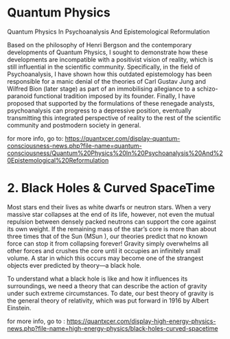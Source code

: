# Quantum Physics

Quantum Physics In Psychoanalysis And Epistemological Reformulation

Based on the philosophy of Henri Bergson and the contemporary developments of Quantum Physics, I sought to demonstrate how these developments are incompatible with a positivist vision of reality, which is still influential in the scientific community. Specifically, in the field of Psychoanalysis, I have shown how this outdated epistemology has been responsible for a manic denial of the theories of Carl Gustav Jung and Wilfred Bion (later stage) as part of an immobilising allegiance to a schizo-paranoid functional tradition imposed by its founder. Finally, I have proposed that supported by the formulations of these renegade analysts, psychoanalysis can progress to a depressive position, eventually transmitting this integrated perspective of reality to the rest of the scientific community and postmodern society in general.

for more info, go to: 
https://quantxcer.com/display-quantum-consciousness-news.php?file-name=quantum-consciousness/Quantum%20Physics%20In%20Psychoanalysis%20And%20Epistemological%20Reformulation



# 2. Black Holes & Curved SpaceTime
Most stars end their lives as white dwarfs or neutron stars. When a very massive star collapses at the end of its life, however, not even the mutual repulsion between densely packed neutrons can support the core against its own weight. If the remaining mass of the star’s core is more than about three times that of the Sun (MSun
), our theories predict that no known force can stop it from collapsing forever! Gravity simply overwhelms all other forces and crushes the core until it occupies an infinitely small volume. A star in which this occurs may become one of the strangest objects ever predicted by theory—a black hole.

To understand what a black hole is like and how it influences its surroundings, we need a theory that can describe the action of gravity under such extreme circumstances. To date, our best theory of gravity is the general theory of relativity, which was put forward in 1916 by Albert Einstein.

for more info, go to :
https://quantxcer.com/display-high-energy-physics-news.php?file-name=high-energy-physics/black-holes-curved-spacetime
